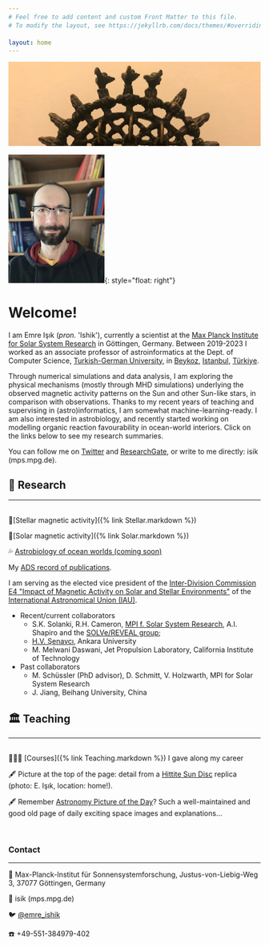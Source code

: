 ```yaml
---
# Feel free to add content and custom Front Matter to this file.
# To modify the layout, see https://jekyllrb.com/docs/themes/#overriding-theme-defaults

layout: home
---
```

![Image Description](/assets/images/hitite_sun.png)

![Image Description](/assets/images/emre_tau.png){: style="float: right"}

# Welcome!

I am Emre Işık (*pron.* 'Ishik'), currently a scientist at the [Max Planck Institute for Solar System Research](http://www.mps.mpg.de) in Göttingen, Germany. Between 2019-2023 I worked as an associate professor of astroinformatics at the Dept. of Computer Science, [Turkish-German University](http://www.tau.edu.tr/en), in [Beykoz](https://en.wikipedia.org/wiki/Beykoz), [Istanbul](https://en.wikipedia.org/wiki/Istanbul), [Türkiye](https://en.wikipedia.org/wiki/Turkey). 

Through numerical simulations and data analysis, I am exploring the physical mechanisms (mostly through MHD simulations) underlying the observed magnetic activity patterns on the Sun and other Sun-like stars, in comparison with observations. Thanks to my recent years of teaching and supervising in (astro)informatics, I am somewhat machine-learning-ready. I am also interested in astrobiology, and recently started working on modelling organic reaction favourability in ocean-world interiors. Click on the links below to see my research summaries. 

You can follow me on [Twitter](https://twitter.com/emre_ishik) and [ResearchGate](https://www.researchgate.net/profile/Emre-Isik), or write to me directly: isik (mps.mpg.de). 

## 🔭 Research
---
<br>
🌼[Stellar magnetic activity]({% link Stellar.markdown %})

🌻[Solar magnetic activity]({% link Solar.markdown %})

💦 [Astrobiology of ocean worlds (coming soon)]()

My [ADS record of publications](https://ui.adsabs.harvard.edu/search/filter_database_fq_database=AND&filter_database_fq_database=database%3A%22astronomy%22&fq=%7B!type%3Daqp%20v%3D%24fq_database%7D&fq_database=(database%3A%22astronomy%22)&q=%20author%3A%22Isik%2C%20Emre%22&sort=date%20desc%2C%20bibcode%20desc&p_=0). 

I am serving as the elected vice president of the [Inter-Division Commission E4 "Impact of Magnetic Activity on Solar and Stellar Environments"](https://iau.org/science/scientific_bodies/commissions/E4/info/) of the [International Astronomical Union (IAU)](https://www.iau.org). 

- Recent/current collaborators
    - S.K. Solanki, R.H. Cameron, [MPI f. Solar System Research](https://www.mps.mpg.de/en), A.I. Shapiro and the [SOLVe/REVEAL group](https://www2.mps.mpg.de/projects/solve/); 
    - [H.V. Şenavcı](http://cv.ankara.edu.tr/kisi.php?id=hvsenavci@ankara.edu.tr&deger=2), Ankara University
    - M. Melwani Daswani, Jet Propulsion Laboratory, California Institute of Technology
- Past collaborators
    - M. Schüssler (PhD advisor), D. Schmitt, V. Holzwarth, MPI for Solar System Research
    - J. Jiang, Beihang University, China

## 🏛️ Teaching

---
<br>
🧑🏻‍🏫 [Courses]({% link Teaching.markdown %}) I gave along my career

<br>

🖋️ Picture at the top of the page: detail from a [Hittite Sun Disc](https://en.wikipedia.org/wiki/Hittite_sun_disk) replica (photo: E. Işık, location: home!).

🖋️ Remember [Astronomy Picture of the Day](https://apod.nasa.gov/apod/astropix.html)? Such a well-maintained and 
good old page of daily exciting space images and explanations...

<br> 

### Contact

---

🏫 Max-Planck-Institut für Sonnensystemforschung, Justus-von-Liebig-Weg 3, 37077 Göttingen, Germany

📧 isik (mps.mpg.de) 

🐦 [@emre_ishik](https://twitter.com/emre_ishik) 

☎️ +49-551-384979-402